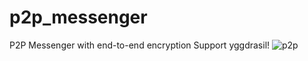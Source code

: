 # p2p_messenger
P2P Messenger with end-to-end encryption
Support yggdrasil!
![p2p](https://user-images.githubusercontent.com/39478731/236908755-1f789e3c-b70b-4e79-b97e-3a04bac4bf89.png)

